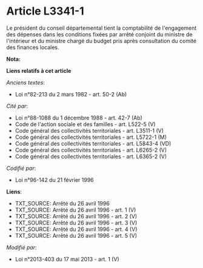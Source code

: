 # Article L3341-1

Le président du conseil départemental  tient la comptabilité de l'engagement des dépenses dans les conditions fixées par
arrêté conjoint du ministre de l'intérieur et du ministre chargé du budget pris après consultation du comité des finances
locales.

**Nota:**



**Liens relatifs à cet article**

_Anciens textes_:

  - Loi n°82-213 du 2 mars 1982 - art. 50-2 (Ab)

_Cité par_:

  - Loi n°88-1088 du 1 décembre 1988 - art. 42-7 (Ab)
  - Code de l'action sociale et des familles - art. L522-5 (V)
  - Code général des collectivités territoriales - art. L3511-1 (V)
  - Code général des collectivités territoriales - art. L5722-1 (M)
  - Code général des collectivités territoriales - art. L5843-4 (VD)
  - Code général des collectivités territoriales - art. L6265-2 (V)
  - Code général des collectivités territoriales - art. L6365-2 (V)

_Codifié par_:

  - Loi n°96-142 du 21 février 1996

**Liens**:

  - TXT_SOURCE: Arrêté du 26 avril 1996
  - TXT_SOURCE: Arrêté du 26 avril 1996 - art. 1 (V)
  - TXT_SOURCE: Arrêté du 26 avril 1996 - art. 2 (V)
  - TXT_SOURCE: Arrêté du 26 avril 1996 - art. 3 (V)
  - TXT_SOURCE: Arrêté du 26 avril 1996 - art. 4 (V)
  - TXT_SOURCE: Arrêté du 26 avril 1996 - art. 5 (V)

_Modifié par_:

  - Loi n°2013-403 du 17 mai 2013 - art. 1 (V)
